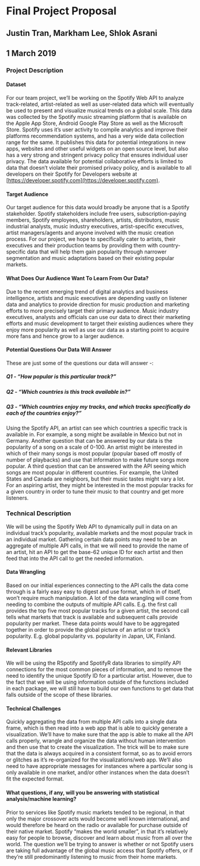 # Final Project Proposal
## Justin Tran, Markham Lee, Shlok Asrani
## 1 March 2019

### Project Description

#### Dataset

For our team project, we’ll be working on the Spotify Web API to analyze track-related, artist-related as well as user-related data which will eventually be used to present and visualize musical trends on a global scale. This data was collected by the Spotify music streaming platform that is available on the Apple App Store, Android Google Play Store as well as the Microsoft Store. Spotify uses it’s user activity to compile analytics and improve their platforms recommendation systems, and has a very wide data collection range for the same. It publishes this data for potential integrations in new apps, websites and other useful widgets on an open source level, but also has a very strong and stringent privacy policy that ensures individual user privacy. The data available for potential collaborative efforts is limited to data that doesn’t violate their promised privacy policy, and is available to all developers on their Spotify for Developers website at [https://developer.spotify.com](https://developer.spotify.com).

#### Target Audience

Our target audience for this data would broadly be anyone that is a Spotify stakeholder. Spotify stakeholders include free users, subscription-paying members, Spotify employees, shareholders, artists, distributors, music industrial analysts, music industry executives, artist-specific executives, artist managers/agents and anyone involved with the music creation process. For our project, we hope to specifically cater to artists, their executives and their production teams by providing them with country-specific data that will help them gain popularity through narrower segmentation and music adaptations based on their existing popular markets.

#### What Does Our Audience Want To Learn From Our Data?

Due to the recent emerging trend of digital analytics and business intelligence, artists and music executives are depending vastly on listener data and analytics to provide direction for music production and marketing efforts to more precisely target their primary audience. Music industry executives, analysts and officials can use our data to direct their marketing efforts and music development to target their existing audiences where they enjoy more popularity as well as use our data as a starting point to acquire more fans and hence grow to a larger audience. 

#### Potential Questions Our Data Will Answer

These are just some of the questions our data will answer -:
##### Q1 - “How popular is this particular track?”
##### Q2 - “Which countries is this track available in?”
##### Q3 - “Which countries enjoy my tracks, and which tracks specifically do each of the countries enjoy?”

Using the Spotify API, an artist can see which countries a specific track is available in. For example, a song might be available in Mexico but not in Germany. Another question that can be answered by our data is the popularity of a song on a scale of 0-100. An artist might be interested in which of their many songs is most popular (popular based off mostly of number of playbacks) and use that information to make future songs more popular. A third question that can be answered with the API seeing which songs are most popular in different countries. For example, the United States and Canada are neighbors, but their music tastes might vary a lot. For an aspiring artist, they might be interested in the most popular tracks for a given country in order to tune their music to that country and get more listeners.


### Technical Description

We will be using the Spotify Web API to dynamically pull in data on an individual track’s popularity, available markets and the most popular track in an individual market. Gathering certain data points may need to be an aggregate of multiple API calls, in that we will need to provide the name of an artist, hit an API to get the base-62 unique ID for each artist and then feed that into the API call to get the needed information.

#### Data Wrangling

Based on our initial experiences connecting to the API calls the data come through is a fairly easy easy to digest and use format, which in of itself, won’t require much manipulation. A lot of the data wrangling will come from needing to combine the outputs of multiple API calls. E.g. the first call provides the top five most popular tracks for a given artist, the second call tells what markets that track is available and subsequent calls provide popularity per market. These data points would have to be aggregated together in order to provide the global picture of an artist or track’s popularity. E.g. global popularity vs. popularity in Japan, UK, Finland.

#### Relevant Libraries 

We will be using the RSpotify and SpotifyR data libraries to simplify API connections for the most common pieces of information, and to remove the need to identify the unique Spotify ID for a particular artist. However, due to the fact that we will be using information outside of the functions included in each package, we will still have to build our own functions to get data that falls outside of the scope of these libraries.  

#### Technical Challenges

Quickly aggregating the data from multiple API calls into a single data frame, which is then read into a web app that is able to quickly generate a visualization. We’ll have to make sure that the app is able to make all the API calls properly, wrangle and organize the data without human intervention and then use that to create the visualization. The trick will be to make sure that the data is always acquired in a consistent format, so as to avoid errors or glitches as it’s re-organized for the visualizations/web app. We’ll also need to have appropriate messages for instances where a particular song is only available in one market, and/or other instances when the data doesn’t fit the expected format.

#### What questions, if any, will you be answering with statistical analysis/machine learning?

Prior to services like Spotify music markets tended to be regional, in that only the major crossover acts would become well known international, and would therefore be heard on the radio or available for purchase outside of their native market. Spotify “makes the world smaller”, in that it’s relatively easy for people to browse, discover and learn about music from all over the world. The question we’ll be trying to answer is whether or not Spotify users are taking full advantage of the global music access that Spotify offers, or if they’re still predominantly listening to music from their home markets.
